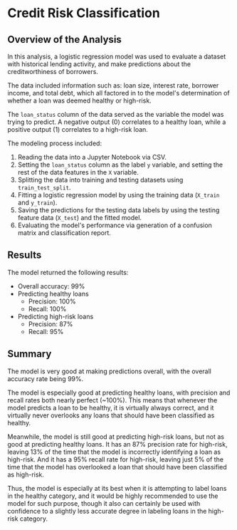 # Credit Risk Classification

## Overview of the Analysis

In this analysis, a logistic regression model was used to evaluate a dataset with historical lending activity, and make predictions about the creditworthiness of borrowers.

The data included information such as: loan size, interest rate, borrower income, and total debt, which all factored in to the model's determination of whether a loan was deemed healthy or high-risk.

The `loan_status` column of the data served as the variable the model was trying to predict. A negative output (0) correlates to a healthy loan, while a positive output (1) correlates to a high-risk loan.

The modeling process included:
1. Reading the data into a Jupyter Notebook via CSV.
2. Setting the `loan_status` column as the label `y` variable, and setting the rest of the data features in the `X` variable.
3. Splitting the data into training and testing datasets using `train_test_split`.
4. Fitting a logistic regression model by using the training data (`X_train` and `y_train`).
5. Saving the predictions for the testing data labels by using the testing feature data (`X_test`) and the fitted model.
6. Evaluating the model's performance via generation of a confusion matrix and classification report.

## Results

The model returned the following results:
* Overall accuracy: 99%
* Predicting healthy loans
    * Precision: 100%
    * Recall: 100%
* Predicting high-risk loans
    * Precision: 87%
    * Recall: 95%

## Summary

The model is very good at making predictions overall, with the overall accuracy rate being 99%. 

The model is especially good at predicting healthy loans, with precision and recall rates both nearly perfect (~100%). This means that whenever the model predicts a loan to be healthy, it is virtually always correct, and it virtually never overlooks any loans that should have been classified as healthy. 

Meanwhile, the model is still good at predicting high-risk loans, but not as good at predicting healthy loans. It has an 87% precision rate for high-risk, leaving 13% of the time that the model is incorrectly identifying a loan as high-risk. And it has a 95% recall rate for high-risk, leaving just 5% of the time that the model has overlooked a loan that should have been classified as high-risk.

Thus, the model is especially at its best when it is attempting to label loans in the healthy category, and it would be highly recommended to use the model for such purpose, though it also can certainly be used with confidence to a slightly less accurate degree in labeling loans in the high-risk category.
